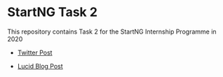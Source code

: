 # StartNG Task 2
This repository contains Task 2 for the StartNG Internship Programme in 2020
* [Twitter Post](https://twitter.com/kemxena/status/1164713920411635712) 

* [Lucid Blog Post](https://lucid.blog/kemimie/post/1566617758)

